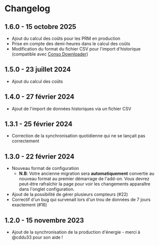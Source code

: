 # Changelog

## 1.6.0 - 15 octobre 2025

- Ajout du calcul des coûts pour les PRM en production
- Prise en compte des demi-heures dans le calcul des coûts
- Modification du format du fichier CSV pour l'import d'historique (compatible avec [Conso Downloader](https://github.com/bokub/conso-downloader/tree/master?tab=readme-ov-file#conso-downloader))

## 1.5.0 - 23 juillet 2024

- Ajout du calcul des coûts

## 1.4.0 - 27 février 2024

- Ajout de l'import de données historiques via un fichier CSV

## 1.3.1 - 25 février 2024

- Correction de la synchronisation quotidienne qui ne se lançait pas correctement

## 1.3.0 - 22 février 2024

- Nouveau format de configuration
  - **N.B**: Votre ancienne migration sera **automatiquement** convertie au nouveau format au premier démarrage de l'add-on. Vous devrez peut-être rafraîchir la page pour voir les changements apparaître dans l'onglet configuration.
- Ajout de la possibilité de gérer plusieurs compteurs (#22)
- Correctif d'un bug qui survenait lors d'un trou de données de 7 jours exactement (#16)

## 1.2.0 - 15 novembre 2023

- Ajout de la synchronisation de la production d'énergie - merci à @cddu33 pour son aide !
